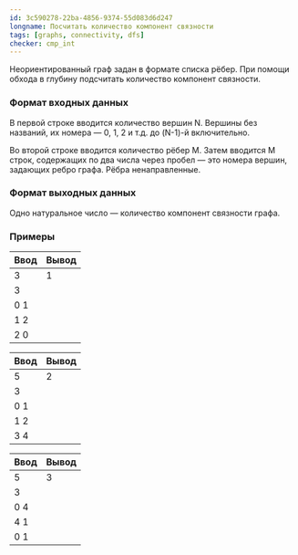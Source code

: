 ```yaml
---
id: 3c590278-22ba-4856-9374-55d083d6d247
longname: Посчитать количество компонент связности
tags: [graphs, connectivity, dfs]
checker: cmp_int
---
```


Неориентированный граф задан в формате списка рёбер. При помощи обхода в глубину подсчитать количество компонент связности.

### Формат входных данных

В первой строке вводится количество вершин N. Вершины без названий, их номера — 0, 1, 2 и т.д. до (N-1)-й включительно.

Во второй строке вводится количество рёбер M. Затем вводится M строк, содержащих по два числа через пробел — это номера вершин, задающих ребро графа. Рёбра ненаправленные.

### Формат выходных данных

Одно натуральное число — количество компонент связности графа.

### Примеры

| Ввод | Вывод |
|------|-------|
| 3    | 1     |
| 3    |       |
| 0 1  |       |
| 1 2  |       |
| 2 0  |       |


| Ввод | Вывод |
|------|-------|
| 5    | 2     |
| 3    |       |
| 0 1  |       |
| 1 2  |       |
| 3 4  |       |


| Ввод | Вывод |
|------|-------|
| 5    | 3     |
| 3    |       |
| 0 4  |       |
| 4 1  |       |
| 0 1  |       |